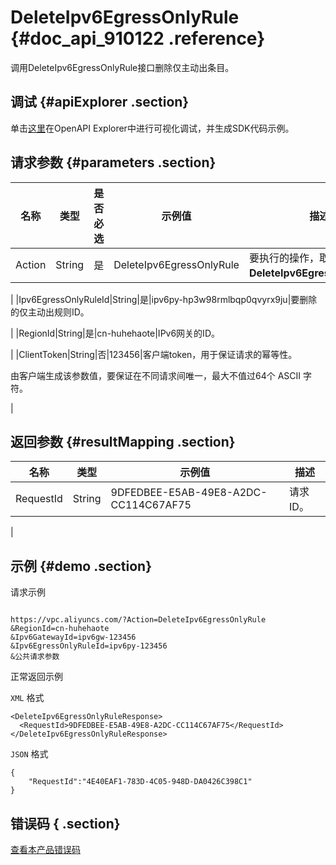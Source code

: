 # DeleteIpv6EgressOnlyRule {#doc_api_910122 .reference}

调用DeleteIpv6EgressOnlyRule接口删除仅主动出条目。

## 调试 {#apiExplorer .section}

单击[这里](https://api.aliyun.com/#product=Vpc&api=DeleteIpv6EgressOnlyRule)在OpenAPI Explorer中进行可视化调试，并生成SDK代码示例。

## 请求参数 {#parameters .section}

|名称|类型|是否必选|示例值|描述|
|--|--|----|---|--|
|Action|String|是|DeleteIpv6EgressOnlyRule|要执行的操作，取值：**DeleteIpv6EgressOnlyRule**。

 |
|Ipv6EgressOnlyRuleId|String|是|ipv6py-hp3w98rmlbqp0qvyrx9ju|要删除的仅主动出规则ID。

 |
|RegionId|String|是|cn-huhehaote|IPv6网关的ID。

 |
|ClientToken|String|否|123456|客户端token，用于保证请求的幂等性。

 由客户端生成该参数值，要保证在不同请求间唯一，最大不值过64个 ASCII 字符。

 |

## 返回参数 {#resultMapping .section}

|名称|类型|示例值|描述|
|--|--|---|--|
|RequestId|String|9DFEDBEE-E5AB-49E8-A2DC-CC114C67AF75|请求ID。

 |

## 示例 {#demo .section}

请求示例

``` {#request_demo}

https://vpc.aliyuncs.com/?Action=DeleteIpv6EgressOnlyRule
&RegionId=cn-huhehaote
&Ipv6GatewayId=ipv6gw-123456
&Ipv6EgressOnlyRuleId=ipv6py-123456
&公共请求参数

```

正常返回示例

`XML` 格式

``` {#xml_return_success_demo}
<DeleteIpv6EgressOnlyRuleResponse>
  <RequestId>9DFEDBEE-E5AB-49E8-A2DC-CC114C67AF75</RequestId>
</DeleteIpv6EgressOnlyRuleResponse>

```

`JSON` 格式

``` {#json_return_success_demo}
{
	"RequestId":"4E40EAF1-783D-4C05-948D-DA0426C398C1"
}
```

## 错误码 { .section}

[查看本产品错误码](https://error-center.aliyun.com/status/product/Vpc)

